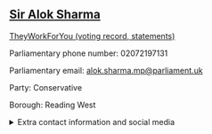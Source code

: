 ## <a href="https://members.parliament.uk/member/4014/contact">Sir Alok Sharma</a>

<a href="https://www.theyworkforyou.com/mp/24902/alok_sharma/reading_west">TheyWorkForYou (voting record, statements)</a> 

Parliamentary phone number: 02072197131 

Parliamentary email: alok.sharma.mp@parliament.uk 

Party: Conservative 

Borough: Reading West 

<details><summary>Extra contact information and social media</summary> 
<li>Website: http://www.aloksharma.co.uk</li>
<li>Twitter: https://twitter.com/AlokSharma_RDG</li>
<li>Constituency office phone number:</li>
<li>Constituency office email:</li>
<li>Facebook:</li>
<li>Instagram:</li>
<li>Youtube:</li>
<li>Linkedin:</li>
<li>Government department phone number:</li>
<li>Government department email:</li>
<li>Threads:</li>
<li>Party office phone number:</li>
<li>Party office email:</li>
<li>Tiktok:</li>
</details>